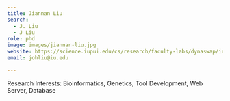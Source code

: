 ```yaml
---
title: Jiannan Liu
search:
  - J. Liu
  - J Liu
role: phd
image: images/jiannan-liu.jpg
website: https://science.iupui.edu/cs/research/faculty-labs/dynaswap/index.html
email: johliu@iu.edu

---
```


Research Interests: Bioinformatics, Genetics, Tool Development, Web Server, Database
